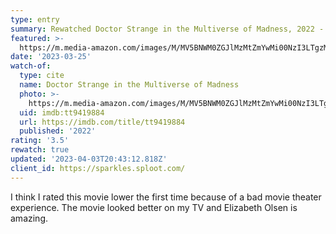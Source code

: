 ```yaml
---
type: entry
summary: Rewatched Doctor Strange in the Multiverse of Madness, 2022 - ★★★½
featured: >-
  https://m.media-amazon.com/images/M/MV5BNWM0ZGJlMzMtZmYwMi00NzI3LTgzMzMtNjMzNjliNDRmZmFlXkEyXkFqcGdeQXVyMTM1MTE1NDMx._V1_SX300.jpg
date: '2023-03-25'
watch-of:
  type: cite
  name: Doctor Strange in the Multiverse of Madness
  photo: >-
    https://m.media-amazon.com/images/M/MV5BNWM0ZGJlMzMtZmYwMi00NzI3LTgzMzMtNjMzNjliNDRmZmFlXkEyXkFqcGdeQXVyMTM1MTE1NDMx._V1_SX300.jpg
  uid: imdb:tt9419884
  url: https://imdb.com/title/tt9419884
  published: '2022'
rating: '3.5'
rewatch: true
updated: '2023-04-03T20:43:12.818Z'
client_id: https://sparkles.sploot.com/
---
```

I think I rated this movie lower the first time because of a bad movie theater experience. The movie looked better on my TV and Elizabeth Olsen is amazing.
